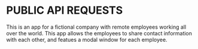 # PUBLIC API REQUESTS
This is an app for a fictional company with remote employees working all over the world. This app allows the employees to share contact information with each other, and featues a modal window for each employee.
